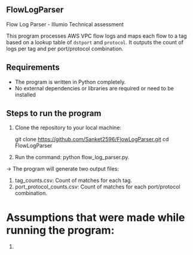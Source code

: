 ## FlowLogParser
Flow Log Parser - Illumio Technical assessment

This program processes AWS VPC flow logs and maps each flow to a tag based on a lookup table of `dstport` and `protocol`. It outputs the count of logs per tag and per port/protocol combination. 

## Requirements

- The program is written in Python completely.
- No external dependencies or libraries are required or need to be installed


## Steps to run the program

1. Clone the repository to your local machine:
   
   git clone https://github.com/Sanket2596/FlowLogParser.git
   cd FlowLogParser

2. Run the command: python flow_log_parser.py.

-> The program will generate two output files:
1. tag_counts.csv: Count of matches for each tag.
2. port_protocol_counts.csv: Count of matches for each port/protocol combination.

# Assumptions that were made while running the program:

1) 

